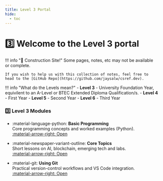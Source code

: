 ```yaml
---
title: Level 3 Portal
hide:
  - toc
---
```


# 3️⃣ Welcome to the Level 3 portal

!!! info "🚧 Construction Site!"
    Some pages, notes, etc may not be available or complete.  

    If you wish to help us with this collection of notes, feel free to head to the [GitHub Repo](https://github.com/jaysalw/csref.dev).

!!! info "What do the Levels mean?"
    - **Level 3** - University Foundation Year, equivilent to an A-Level or BTEC Extended Diploma Qualification/s.
    - **Level 4** - First Year 
    - **Level 5** - Second Year
    - **Level 6** - Third Year

### 3️⃣ Level 3 Modules
<div class="grid cards" markdown>

-   :material-language-python: **Basic Programming**  
    Core programming concepts and worked examples (Python).  
    [:material-arrow-right: Open](basic-programming/overview/)

-   :material-newspaper-variant-outline: **Core Topics**  
    Short lessons on AI, blockchain, emerging tech and labs.  
    [:material-arrow-right: Open](core-topics/overview/)

-   :material-git: **Using Git**  
    Practical version-control workflows and VS Code integration.  
    [:material-arrow-right: Open](using-git/overview/)

</div>